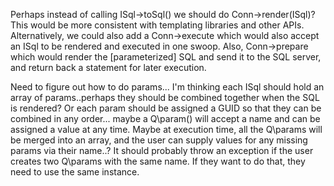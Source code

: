 Perhaps instead of calling ISql->toSql() we should do Conn->render(ISql)? This would be more consistent with templating libraries and other APIs.
Alternatively, we could also add a Conn->execute which would also accept an ISql to be rendered and executed in one swoop.
Also, Conn->prepare which would render the [parameterized] SQL and send it to the SQL server, and return back a statement for
later execution.

Need to figure out how to do params... I'm thinking each ISql should hold an array of params..perhaps they should be combined together
when the SQL is rendered? Or each param should be assigned a GUID so that they can be combined in any order... maybe
a Q\param() will accept a name and can be assigned a value at any time. Maybe at execution time, all the Q\params will be merged
into an array, and the user can supply values for any missing params via their name..? It should probably throw an exception
if the user creates two Q\params with the same name. If they want to do that, they need to use the same instance.
